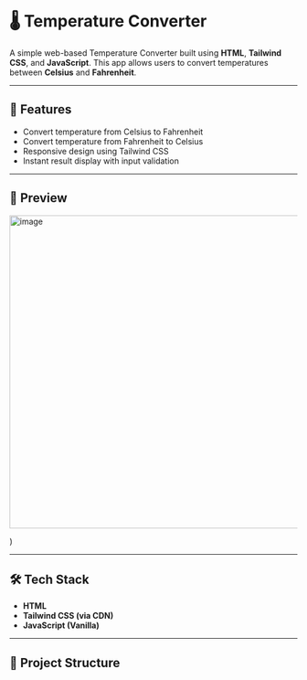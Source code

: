 # 🌡️ Temperature Converter

A simple web-based Temperature Converter built using **HTML**, **Tailwind CSS**, and **JavaScript**. This app allows users to convert temperatures between **Celsius** and **Fahrenheit**.

---

## 🚀 Features

- Convert temperature from Celsius to Fahrenheit
- Convert temperature from Fahrenheit to Celsius
- Responsive design using Tailwind CSS
- Instant result display with input validation

---

## 📸 Preview

<img width="714" height="548" alt="image" src="https://github.com/user-attachments/assets/bb6dff7f-ada6-4d90-9825-058303fab8cf" />

) <!-- You can upload a screenshot named screenshot.png -->

---

## 🛠️ Tech Stack

- **HTML**
- **Tailwind CSS (via CDN)**
- **JavaScript (Vanilla)**

---

## 📂 Project Structure

